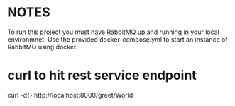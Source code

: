 # NOTES
To run this project you must have RabbitMQ up and running in your local environmnet.
Use the provided docker-compose.yml to start an instance of RabbitMQ using docker.

# curl to hit rest service endpoint
curl -d{} http://localhost:8000/greet/World